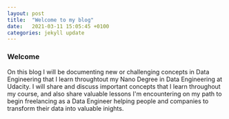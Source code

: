 ```yaml
---
layout: post
title:  "Welcome to my blog"
date:   2021-03-11 15:05:45 +0100
categories: jekyll update
---
```

### Welcome
On this blog I will be documenting new or challenging concepts in Data Engineering that I learn throughtout my Nano Degree in Data Engineering at Udacity. I will share and discuss important concepts that I learn throughout my course, and also share valuable lessons I'm encountering on my path to begin freelancing as a Data Engineer helping people and companies to transform their data into valuable inights.